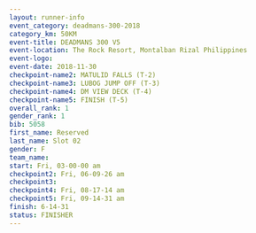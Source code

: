```yaml
---
layout: runner-info 
event_category: deadmans-300-2018 
category_km: 50KM 
event-title: DEADMANS 300 V5 
event-location: The Rock Resort, Montalban Rizal Philippines 
event-logo: 
event-date: 2018-11-30 
checkpoint-name2: MATULID FALLS (T-2) 
checkpoint-name3: LUBOG JUMP OFF (T-3) 
checkpoint-name4: DM VIEW DECK (T-4) 
checkpoint-name5: FINISH (T-5) 
overall_rank: 1
gender_rank: 1
bib: 5058
first_name: Reserved
last_name: Slot 02
gender: F
team_name: 
start: Fri, 03-00-00 am
checkpoint2: Fri, 06-09-26 am
checkpoint3: 
checkpoint4: Fri, 08-17-14 am
checkpoint5: Fri, 09-14-31 am
finish: 6-14-31
status: FINISHER
---
```

